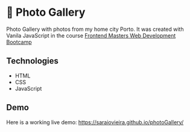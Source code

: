 # 📸 Photo Gallery
Photo Gallery with photos from my home city Porto. It was created with Vanila JavaScript in the course <a href="https://frontendmasters.com/bootcamp/">Frontend Masters Web Development Bootcamp</a>

## Technologies
- HTML 
- CSS
- JavaScript

## Demo
Here is a working live demo: https://saraiovieira.github.io/photoGallery/
